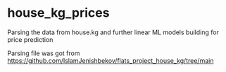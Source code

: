 # house_kg_prices

Parsing the data from house.kg and further linear ML models building for price prediction

Parsing file was got from https://github.com/IslamJenishbekov/flats_project_house_kg/tree/main
